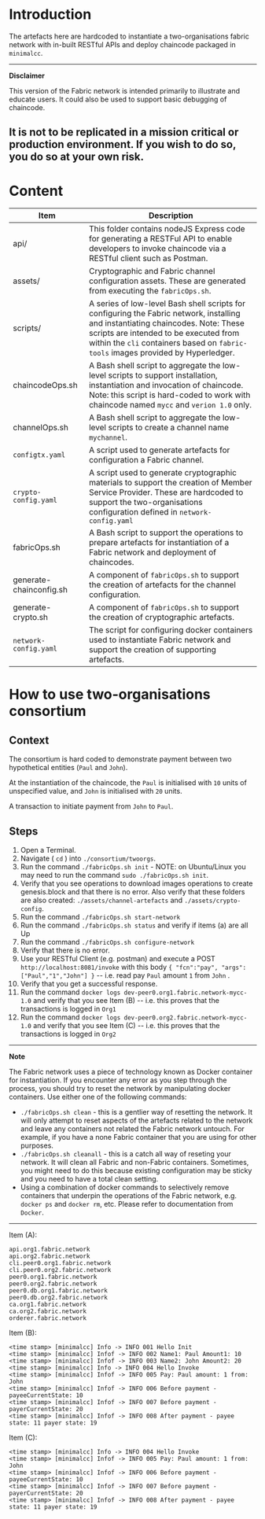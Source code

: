 # Introduction

The artefacts here are hardcoded to instantiate a two-organisations fabric network with in-built RESTful APIs and deploy chaincode packaged in `minimalcc`.

---
**Disclaimer**

This version of the Fabric network is intended primarily to illustrate and educate users. It could also be used to support basic debugging of chaincode.

It is **not** to be replicated in a mission critical or production environment. If you wish to do so, you do so at your own risk.
---

# Content

| Item | Description |
| --- | --- |
| api/ | This folder contains nodeJS Express code for generating a RESTFul API to enable developers to invoke chaincode via a RESTful client such as Postman. |
| assets/ | Cryptographic and Fabric channel configuration assets. These are generated from executing the `fabricOps.sh`. |
| scripts/ | A series of low-level Bash shell scripts for configuring the Fabric network, installing and instantiating chaincodes. Note: These scripts are intended to be executed from within the `cli` containers based on `fabric-tools` images provided by Hyperledger. |
| chaincodeOps.sh | A Bash shell script to aggregate the low-level scripts to support installation, instantiation and invocation of chaincode. Note: this script is hard-coded to work with chaincode named `mycc` and `verion 1.0` only. |
| channelOps.sh | A Bash shell script to aggregate the low-level scripts to create a channel name `mychannel`. |
| `configtx.yaml` | A script used to generate artefacts for configuration a Fabric channel. |
| `crypto-config.yaml` | A script used to generate cryptographic materials to support the creation of Member Service Provider. These are hardcoded to support the two-organisations configuration defined in `network-config.yaml` |
| fabricOps.sh | A Bash script to support the operations to prepare artefacts for instantiation of a Fabric network and deployment of chaincodes. |
| generate-chainconfig.sh | A component of `fabricOps.sh` to support the creation of artefacts for the channel configuration. |
| generate-crypto.sh | A component of `fabricOps.sh` to support the creation of cryptographic artefacts. |
| `network-config.yaml` | The script for configuring docker containers used to instantiate Fabric network and support the creation of supporting artefacts. |

# How to use two-organisations consortium

## Context
The consortium is hard coded to demonstrate payment between two hypothetical entities (`Paul` and `John`). 

At the instantiation of the chaincode, the `Paul` is initialised with `10` units of unspecified value, and `John` is initialised with `20` units.

A transaction to initiate payment from `John` to `Paul`.

## Steps

1. Open a Terminal.
2. Navigate ( `cd` ) into `./consortium/twoorgs`.
3. Run the command `./fabricOps.sh init` - NOTE: on Ubuntu/Linux you may need to run the command `sudo ./fabricOps.sh init`.
4. Verify that you see operations to download images operations to create genesis.block and that there is no error. Also verify that these folders are also created: `./assets/channel-artefacts` and `./assets/crypto-config`.
5. Run the command `./fabricOps.sh start-network`
6. Run the command `./fabricOps.sh status` and verify if items (a) are all Up
7. Run the command `./fabricOps.sh configure-network`
8. Verify that there is no error.
9. Use your RESTful Client (e.g. postman) and execute a POST `http://localhost:8081/invoke` with this body `{ "fcn":"pay", "args":["Paul","1","John"] }` -- i.e. read pay `Paul` amount `1` from `John` .
10. Verify that you get a successful response.
11. Run the command `docker logs dev-peer0.org1.fabric.network-mycc-1.0` and verify that you see Item (B) -- i.e. this proves that the transactions is logged in `Org1`
12. Run the command `docker logs dev-peer0.org2.fabric.network-mycc-1.0` and verify that you see Item (C) -- i.e. this proves that the transactions is logged in `Org2`

---
**Note**

The Fabric network uses a piece of technology known as Docker container for instantiation. If you encounter any error as you step through the process, you should try to reset the network by manipulating docker containers. Use either one of the following commands:

* `./fabricOps.sh clean` - this is a gentlier way of resetting the network. It will only attempt to reset aspects of the artefacts related to the network and leave any containers not related the Fabric network untouch. For example, if you have a none Fabric container that you are using for other purposes.
* `./fabricOps.sh cleanall` - this is a catch all way of reseting your network. It will clean all Fabric and non-Fabric containers. Sometimes, you might need to do this because existing configuration may be sticky and you need to have a total clean setting.
* Using a combination of docker commands to selectively remove containers that underpin the operations of the Fabric network, e.g. `docker ps` and `docker rm`, etc. Please refer to documentation from `Docker`.
---

Item (A):
```
api.org1.fabric.network
api.org2.fabric.network
cli.peer0.org1.fabric.network
cli.peer0.org2.fabric.network
peer0.org1.fabric.network
peer0.org2.fabric.network
peer0.db.org1.fabric.network
peer0.db.org2.fabric.network
ca.org1.fabric.network
ca.org2.fabric.network
orderer.fabric.network
```

Item (B):
```
<time stamp> [minimalcc] Info -> INFO 001 Hello Init
<time stamp> [minimalcc] Infof -> INFO 002 Name1: Paul Amount1: 10
<time stamp> [minimalcc] Infof -> INFO 003 Name2: John Amount2: 20
<time stamp> [minimalcc] Info -> INFO 004 Hello Invoke
<time stamp> [minimalcc] Infof -> INFO 005 Pay: Paul amount: 1 from: John
<time stamp> [minimalcc] Infof -> INFO 006 Before payment - payeeCurrentState: 10
<time stamp> [minimalcc] Infof -> INFO 007 Before payment - payerCurrentState: 20
<time stamp> [minimalcc] Infof -> INFO 008 After payment - payee state: 11 payer state: 19
```

Item (C):
```
<time stamp> [minimalcc] Info -> INFO 004 Hello Invoke
<time stamp> [minimalcc] Infof -> INFO 005 Pay: Paul amount: 1 from: John
<time stamp> [minimalcc] Infof -> INFO 006 Before payment - payeeCurrentState: 10
<time stamp> [minimalcc] Infof -> INFO 007 Before payment - payerCurrentState: 20
<time stamp> [minimalcc] Infof -> INFO 008 After payment - payee state: 11 payer state: 19
```
